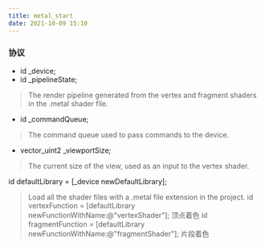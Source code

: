 ```yaml
---
title: metal_start
date: 2021-10-09 15:10
---
```


### 协议
- id<MTLDevice> _device;
- id<MTLRenderPipelineState> _pipelineState;
>  The render pipeline generated from the vertex and fragment shaders in the .metal shader file.
- id<MTLCommandQueue> _commandQueue;
> The command queue used to pass commands to the device.
- vector_uint2 _viewportSize;
> The current size of the view, used as an input to the vertex shader.

id<MTLLibrary> defaultLibrary = [_device newDefaultLibrary];
>  Load all the shader files with a .metal file extension in the project.
id<MTLFunction> vertexFunction = [defaultLibrary newFunctionWithName:@"vertexShader"];
>  顶点着色
id<MTLFunction> fragmentFunction = [defaultLibrary newFunctionWithName:@"fragmentShader"];
>  片段着色
